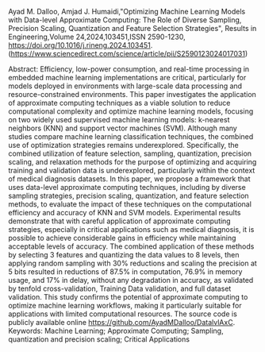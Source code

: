 Ayad M. Dalloo, Amjad J. Humaidi,"Optimizing Machine Learning Models with Data-level Approximate Computing: The Role of Diverse Sampling, Precision Scaling, Quantization and Feature Selection Strategies",
Results in Engineering,Volume 24,2024,103451,ISSN 2590-1230, https://doi.org/10.1016/j.rineng.2024.103451.
(https://www.sciencedirect.com/science/article/pii/S2590123024017031)


Abstract: Efficiency, low-power consumption, and real-time processing in embedded machine learning implementations are critical, particularly for models deployed in environments with large-scale data processing and resource-constrained environments. This paper investigates the application of approximate computing techniques as a viable solution to reduce computational complexity and optimize machine learning models, focusing on two widely used supervised machine learning models: k-nearest neighbors (KNN) and support vector machines (SVM). Although many studies compare machine learning classification techniques, the combined use of optimization strategies remains underexplored. Specifically, the combined utilization of feature selection, sampling, quantization, precision scaling, and relaxation methods for the purpose of optimizing and acquiring training and validation data is underexplored, particularly within the context of medical diagnosis datasets. In this paper, we propose a framework that uses data-level approximate computing techniques, including by diverse sampling strategies, precision scaling, quantization, and feature selection methods, to evaluate the impact of these techniques on the computational efficiency and accuracy of KNN and SVM models. Experimental results demonstrate that with careful application of approximate computing strategies, especially in critical applications such as medical diagnosis, it is possible to achieve considerable gains in efficiency while maintaining acceptable levels of accuracy. The combined application of these methods by selecting 3 features and quantizing the data values to 8 levels, then applying random sampling with 30% reductions and scaling the precision at 5 bits resulted in reductions of 87.5% in computation, 76.9% in memory usage, and 17% in delay, without any degradation in accuracy, as validated by tenfold cross-validation, Training Data validation, and full dataset validation. This study confirms the potential of approximate computing to optimize machine learning workflows, making it particularly suitable for applications with limited computational resources. The source code is publicly available online https://github.com/AyadMDalloo/DatalvlAxC.
Keywords: Machine Learning; Approximate Computing; Sampling, quantization and precision scaling; Critical Applications

